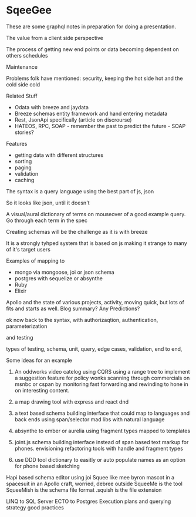 # SqeeGee

These are some graphql notes in preparation for doing a presentation.

The value from a client side perspective

The process of getting new end points or data becoming dependent on others schedules

Maintenance

Problems folk have mentioned: security, keeping the hot side hot and the cold side cold

Related Stuff
* Odata with breeze and jaydata  
* Breeze schemas entity framework and hand entering metadata 
* Rest, JsonApi specifically (article on discrourse)
* HATEOS, RPC, SOAP - remember the past to predict the future - SOAP stories?
  
  
Features
* getting data with different structures 
* sorting 
* paging 
* validation 
* caching
  
  
The syntax is a query language using the best part of js, json

So it looks like json, until it doesn't
  
A visual/aural dictionary of terms on mouseover of a good example query. Go through each term in the spec
  
Creating schemas will be the challenge as it is with breeze

It is a strongly tyhped system that is based on js making it strange to many of it's target users

Examples of mapping to
* mongo via mongoose, joi or json schema
* postgres with sequelize or absynthe
* Ruby
* Elixir
  
Apollo and the state of various projects, activity, moving quick, but lots of fits and starts as well. Blog summary? Any Predictions?

ok now back to the syntax, with authorizaqtion, authentication, parameterization

and testing

types of testing, schema, unit, query, edge cases, validation, end to end, 

Some ideas for an example

1. An oddworks video catelog using CQRS using a range tree to implement a suggestion feature for policy wonks scanning through commercials on msnbc or cspan by monitoring fast forwarding and rewinding to hone in on interesting content.

2. a map drawing tool with express and react dnd
3. a text based schema building interface that could map to languages and back ends using span/selector mad libs with natural language
4. absynthe to ember or aurelia using fragment types mapped to templates
5. joint.js schema building interface instead of span based text markup for phones. envisioning refactoring tools with handle and fragment types
6. use DDD tool dictionary to easitly or auto populate names as an option for phone based sketching

Hapi based schema editor using joi
Squee like mee byron mascot in a spacesuit in an Apollo craft, worried, debree outside
SqueeMe is the tool
SqueeMish is the schema file format
.squish is the file extension

LINQ to SQL Server
ECTO to Postgres
Execution plans and querying strategy good practices
